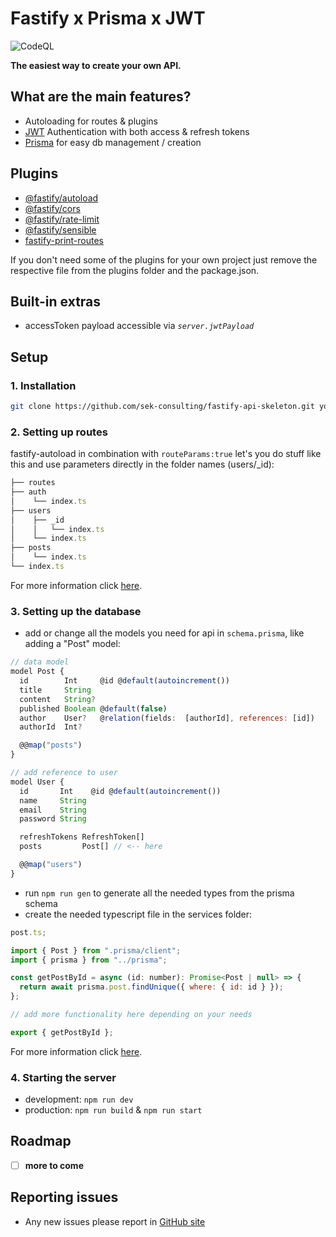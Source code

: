 # Fastify x Prisma x JWT

![CodeQL](https://github.com/sek-consulting/fastify-api-skeleton/workflows/CodeQL/badge.svg)

**The easiest way to create your own API.**

## What are the main features?

- Autoloading for routes & plugins
- [JWT](https://github.com/auth0/node-jsonwebtoken) Authentication with both access & refresh tokens
- [Prisma](https://github.com/prisma/prisma) for easy db management / creation

## Plugins

- [@fastify/autoload](https://github.com/fastify/fastify-autoload)
- [@fastify/cors](https://github.com/fastify/fastify-cors)
- [@fastify/rate-limit](https://github.com/fastify/fastify-rate-limit)
- [@fastify/sensible](https://github.com/fastify/fastify-sensible)
- [fastify-print-routes](https://github.com/ShogunPanda/fastify-print-routes)

If you don't need some of the plugins for your own project just remove the respective file from the plugins folder and the package.json.

## Built-in extras

- accessToken payload accessible via _`server.jwtPayload`_

## Setup

### 1. Installation

```bash
git clone https://github.com/sek-consulting/fastify-api-skeleton.git your/directory/
```

### 2. Setting up routes

fastify-autoload in combination with `routeParams:true` let's you do stuff like this and use parameters directly in the folder names (users/\_id):

```js
├── routes
├── auth
│    └── index.ts
├── users
│    ├── _id
│    │   └── index.ts
│    └── index.ts
├── posts
│    └── index.ts
└── index.ts
```

For more information click [here](https://github.com/fastify/fastify-autoload).

### 3. Setting up the database

- add or change all the models you need for api in `schema.prisma`, like adding a "Post" model:

```js
// data model
model Post {
  id        Int     @id @default(autoincrement())
  title     String
  content   String?
  published Boolean @default(false)
  author    User?   @relation(fields:  [authorId], references: [id])
  authorId  Int?

  @@map("posts")
}

// add reference to user
model User {
  id       Int    @id @default(autoincrement())
  name     String
  email    String
  password String

  refreshTokens RefreshToken[]
  posts         Post[] // <-- here

  @@map("users")
}
```

- run `npm run gen` to generate all the needed types from the prisma schema
- create the needed typescript file in the services folder:

```js
post.ts;

import { Post } from ".prisma/client";
import { prisma } from "../prisma";

const getPostById = async (id: number): Promise<Post | null> => {
  return await prisma.post.findUnique({ where: { id: id } });
};

// add more functionality here depending on your needs

export { getPostById };
```

For more information click [here](https://github.com/prisma/prisma).

### 4. Starting the server

- development: `npm run dev`
- production: `npm run build` & `npm run start`

## Roadmap

- [ ] **more to come**

## Reporting issues

- Any new issues please report in [GitHub site](https://github.com/sek-consulting/fastify-api-skeleton/issues)
